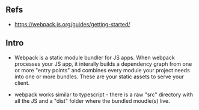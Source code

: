## Refs

- https://webpack.js.org/guides/getting-started/


## Intro

- Webpack is a static module bundler for JS apps. When webpack processes your JS app, it interally builds a dependency graph from one or more "entry points" and combines every module your project needs into one or more bundles. These are your static assets to serve your client.

- webpack works similar to typescript - there is a raw "src" directory with all the JS and a "dist" folder where the bundled moudle(s) live.